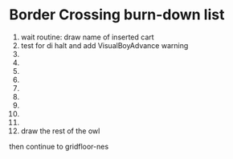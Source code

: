 Border Crossing burn-down list
==============================

1. wait routine: draw name of inserted cart
2. test for di halt and add VisualBoyAdvance warning
3. 
4. 
5. 
6. 
7. 
8. 
9. 
10. 
11. 
12. draw the rest of the owl

then continue to gridfloor-nes
